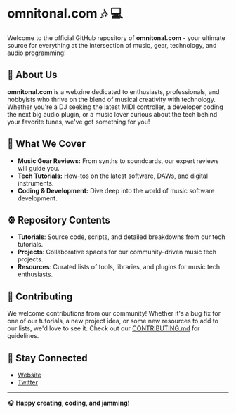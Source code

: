 # omnitonal.com :notes: :computer:

Welcome to the official GitHub repository of **omnitonal.com** - your ultimate source for everything at the intersection of music, gear, technology, and audio programming!

## :musical_score: About Us

**omnitonal.com** is a webzine dedicated to enthusiasts, professionals, and hobbyists who thrive on the blend of musical creativity with technology. Whether you're a DJ seeking the latest MIDI controller, a developer coding the next big audio plugin, or a music lover curious about the tech behind your favorite tunes, we've got something for you!

## :guitar: What We Cover

- **Music Gear Reviews:** From synths to soundcards, our expert reviews will guide you.
- **Tech Tutorials:** How-tos on the latest software, DAWs, and digital instruments.
- **Coding & Development:** Dive deep into the world of music software development.

## :gear: Repository Contents

- **Tutorials**: Source code, scripts, and detailed breakdowns from our tech tutorials.
- **Projects**: Collaborative spaces for our community-driven music tech projects.
- **Resources**: Curated lists of tools, libraries, and plugins for music tech enthusiasts.

## :microphone: Contributing

We welcome contributions from our community! Whether it's a bug fix for one of our tutorials, a new project idea, or some new resources to add to our lists, we'd love to see it. Check out our [CONTRIBUTING.md](path_to_contributing_guide) for guidelines.

## :loudspeaker: Stay Connected

- [Website](https://omnitonal.com)
- [Twitter](flipboard.com/@Omnitonal/)

---

:headphones: **Happy creating, coding, and jamming!**

<!---
omnitonal/omnitonal is a ✨ special ✨ repository because its `README.md` (this file) appears on your GitHub profile.
You can click the Preview link to take a look at your changes.
--->
